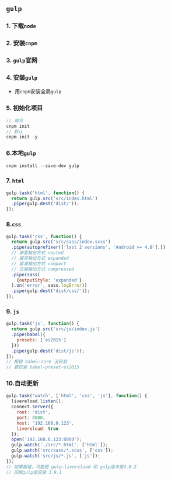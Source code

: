 ## `gulp`

### 1. 下载`node`

### 2. 安装`cnpm`

### 3. `gulp`官网

### 4. 安装`gulp`

- 用`cnpm`安装全局`gulp`

### 5. 初始化项目

```js
// 询问
cnpm init
// 默认
cnpm init -y
```

### 6.本地`gulp`

```js
cnpm install --save-dev gulp
```

### 7. `html`

```js
gulp.task('html', function() {
  return gulp.src('src/index.html')
  .pipe(gulp.dest('dist/'));
});
```

### 8.`css`

```js
gulp.task('css', function() {
  return gulp.src('src/sass/index.scss')
  .pipe(autoprefixer(['last 2 versions', 'Android >= 4.0'],))
  // 嵌套输出方式 nested
  // 展开输出方式 expanded 
  // 紧凑输出方式 compact 
  // 压缩输出方式 compressed
  .pipe(sass(
    {outputStyle: 'expanded'}
  ).on('error', sass.logError))
  .pipe(gulp.dest('dist/css/'));
});
```

### 9. `js`

```js
gulp.task('js', function() {
  return gulp.src('src/js/index.js')
  .pipe(babel({
    presets: ['es2015']
  }))
  .pipe(gulp.dest('dist/js'));
});
// 报错 babel-core 没安装
// 要安装 babel-preset-es2015
```

### 10.自动更新

```js
gulp.task('watch', ['html', 'css', 'js'], function() {
  livereload.listen();
  connect.server({
    root: 'dist',
    port: 8000,
    host: '192.168.0.123',
    livereload: true
  });
  open('192.168.0.123:8000');
  gulp.watch('./src/*.html', ['html']);
  gulp.watch('src/sass/*.scss', ['css']);
  gulp.watch('src/js/*.js', ['js']);
});
// 如果报错，可能是 gulp-livereload 和 gulp版本是4.0.2
// 旧版gulp是安装 3.9.1
```







